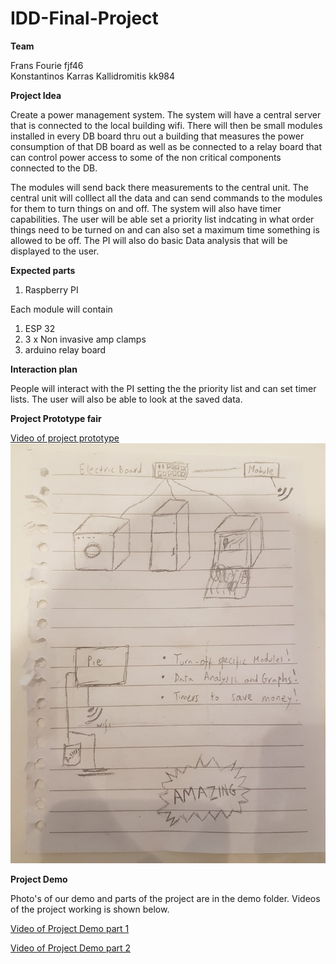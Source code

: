 # IDD-Final-Project

**Team**

Frans Fourie fjf46 <br />
Konstantinos Karras Kallidromitis kk984

**Project Idea**

Create a power management system. The system will have a central server that is connected to the local building wifi. There will then be small modules installed in every DB board thru out a building that measures the power consumption of that DB board as well as be connected to a relay board that can control power access to some of the non critical components connected to the DB.

The modules will send back there measurements to the central unit. The central unit will colllect all the data and can send commands to the modules for them to turn things on and off. The system will also have timer capabilities. The user will be able set a priority list indcating in what order things need to be turned on and can also set a maximum time something is allowed to be off. The PI will also do basic Data analysis that will be displayed to the user.

**Expected parts**

1) Raspberry PI

Each module will contain

1) ESP 32
2) 3 x Non invasive amp clamps
3) arduino relay board

**Interaction plan**

People will interact with the PI setting the the priority list and can set timer lists. The user will also be able to look at the saved data.

**Project Prototype fair**

[Video of project prototype](https://youtu.be/rNbgpDsmD3E)<br />
![](Images/Project_Prototype_fair.jpeg)

**Project Demo**

Photo's of our demo and parts of the project are in the demo folder. Videos of the project working is shown below.

[Video of Project Demo part 1](https://youtu.be/8neb27REIO8 )<br />

[Video of Project Demo part 2](https://youtu.be/mBbDXF19JnA )<br />


